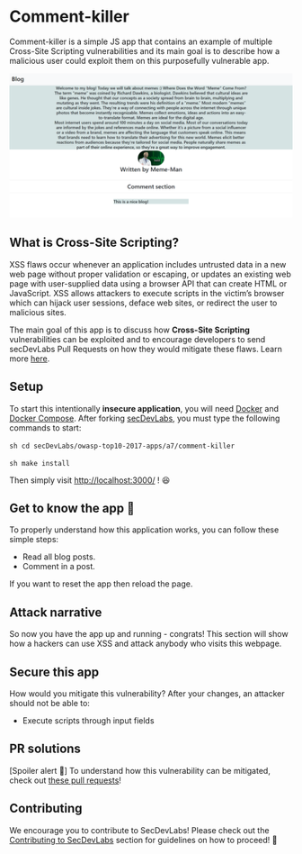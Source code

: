# Comment-killer

Comment-killer is a simple JS app that contains an example of multiple Cross-Site Scripting vulnerabilities and its main goal is to describe how a malicious user could exploit them on this purposefully vulnerable app.

<img src="./image/img1.png">

## What is Cross-Site Scripting?

XSS flaws occur whenever an application includes untrusted data in a new web page without proper validation or escaping, or updates an existing web page with user-supplied data using a browser API that can create HTML or JavaScript. XSS allows attackers to execute scripts in the victim’s browser which can hijack user sessions, deface web sites, or redirect the user to malicious sites.

The main goal of this app is to discuss how **Cross-Site Scripting** vulnerabilities can be exploited and to encourage developers to send secDevLabs Pull Requests on how they would mitigate these flaws. Learn more <a href="https://owasp.org/www-community/attacks/xss/">here</a>.

## Setup

To start this intentionally **insecure application**, you will need [Docker](https://docs.docker.com/get-docker/) and [Docker Compose](https://docs.docker.com/compose/install/). After forking [secDevLabs](https://github.com/globocom/secDevLabs), you must type the following commands to start:

`sh cd secDevLabs/owasp-top10-2017-apps/a7/comment-killer `

`sh make install `

Then simply visit [http://localhost:3000/](http://localhost:3000/) ! 😆

## Get to know the app 👾

To properly understand how this application works, you can follow these simple steps:

-   Read all blog posts.
-   Comment in a post.

If you want to reset the app then reload the page.

## Attack narrative

So now you have the app up and running - congrats! This section will show how a hackers can use XSS and attack anybody who visits this webpage.

## Secure this app

How would you mitigate this vulnerability? After your changes, an attacker should not be able to:

-   Execute scripts through input fields

## PR solutions

[Spoiler alert 🚨] To understand how this vulnerability can be mitigated, check out [these pull requests](https://github.com/globocom/secDevLabs/pulls?q=is%3Apr+label%3A%22mitigation+solution+%F0%9F%94%92%22+label%3AComment-Killer)!

## Contributing

We encourage you to contribute to SecDevLabs! Please check out the [Contributing to SecDevLabs](../../../docs/CONTRIBUTING.md) section for guidelines on how to proceed! 🎉

[docker install]: https://docs.docker.com/install/
[docker compose install]: https://docs.docker.com/compose/install/
[app]: http://localhost:10007
